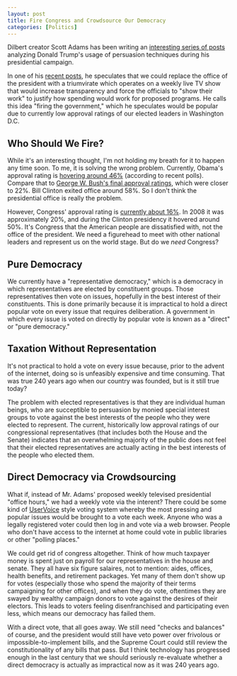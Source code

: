 ```yaml
---
layout: post
title: Fire Congress and Crowdsource Our Democracy
categories: [Politics]
---
```


Dilbert creator Scott Adams has been writing an [interesting series of posts](http://blog.dilbert.com/tagged/Trump)
analyzing Donald Trump's usage of persuasion techniques during his presidential campaign.

In one of his [recent posts](http://blog.dilbert.com/post/138023808851/the-second-american-revolution-what-then),
he speculates that we could replace the office of the president with a triumvirate which
operates on a weekly live TV show that would increase transparency and force the officials
to "show their work" to justify how spending would work for proposed programs. He calls
this idea "firing the government," which he speculates would be popular due to
currently low approval ratings of our elected leaders in Washington D.C.

## Who Should We Fire? ##

While it's an interesting thought, I'm not holding my breath for it to happen any
time soon. To me, it is solving the wrong problem. Currently, Obama's approval rating
is [hovering around 46%](http://www.gallup.com/poll/188756/obama-averages-job-approval-year-seven.aspx)
(according to recent polls). Compare that to [George W. Bush's final approval ratings](http://www.cbsnews.com/news/bushs-final-approval-rating-22-percent/),
which were closer to 22%. Bill Clinton exited office around 58%. So I don't think the presidential
office is really the problem.

However, Congress' approval rating is [currently about 16%](http://www.gallup.com/poll/1600/Congress-Public.aspx). 
In 2008 it was approximately 20%, and during the Clinton presidency it hovered around 50%. It's
Congress that the American people are dissatisfied with, not the office of the president. We need
a figurehead to meet with other national leaders and represent us on the world stage. But do we
*need* Congress?

## Pure Democracy ##

We currently have a "representative democracy," which is a democracy in which representatives
are elected by constituent groups. Those representatives then vote on issues, hopefully in the
best interest of their constituents. This is done primarily because it is impractical to hold
a direct popular vote on every issue that requires deliberation. A government in which every
issue is voted on directly by popular vote is known as a "direct" or "pure democracy."

## Taxation Without Representation ##

It's not practical to hold a vote on every issue because, prior to the advent of the internet,
doing so is unfeasibly expensive and time consuming. That was true 240 years ago when our country
was founded, but is it still true today?

The problem with elected representatives is that they are individual human beings, who are 
succeptible to persuasion by monied special interest groups to vote against the best 
interests of the people who they were elected to represent. The current, historically low approval 
ratings of our congressional representatives (that includes both the House and the Senate) indicates
that an overwhelming majority of the public does not feel that their elected representatives
are actually acting in the best interests of the people who elected them.

## Direct Democracy via Crowdsourcing ##

What if, instead of Mr. Adams' proposed weekly televised presidential "office hours," we had a weekly
vote via the interent? There could be some kind of [UserVoice](https://www.uservoice.com/) style
voting system whereby the most pressing and popular issues would be brought to a vote each week.
Anyone who was a legally registered voter could then log in and vote via a web browser. People
who don't have access to the internet at home could vote in public libraries or other "polling places."

We could get rid of congress altogether. Think of how much taxpayer money is spent just on payroll
for our representatives in the house and senate. They all have six figure salaires, not to mention: aides, 
offices, health benefits, and retirement packages. Yet many of them don't show up for votes (especially
those who spend the majority of their terms campaigning for other offices), and when they do vote,
oftentimes they are swayed by wealthy campaign donors to vote against the desires of their electors. 
This leads to voters feeling disenfranchised and participating even less, which means our democracy has failed them. 

With a direct vote, that all goes away. We still need "checks and balances" of course, and the president 
would still have veto power over frivolous or impossible-to-implement bills, and the Supreme Court could still
review the constitutionality of any bills that pass. But I think technology has progressed
enough in the last century that we should seriously re-evaluate whether a direct democracy is actually
as impractical now as it was 240 years ago.

